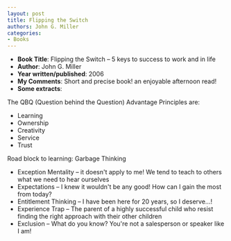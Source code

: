 ```yaml
---
layout: post
title: Flipping the Switch
authors: John G. Miller
categories:
- Books
---
```



- **Book Title**: Flipping the Switch – 5 keys to success to work and in life
- **Author**: John G. Miller
- **Year written/published**: 2006
- **My Comments**: Short and precise book! an enjoyable afternoon read!
- **Some extracts**:

The QBQ (Question behind the Question) Advantage Principles are:

- Learning
- Ownership
- Creativity
- Service
- Trust

Road block to learning: Garbage Thinking

- Exception Mentality – it doesn't apply to me! We tend to teach to others what we need to hear ourselves
- Expectations – I knew it wouldn't be any good! How can I gain the most from today?
- Entitlement Thinking – I have been here for 20 years, so I deserve…!
- Experience Trap – The parent of a highly successful child who resist finding the right approach with their other children
- Exclusion – What do you know? You're not a salesperson or speaker like I am!
